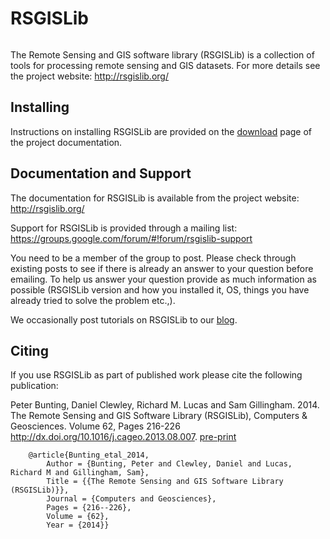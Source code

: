 # RSGISLib #

[![<remotesensinginfo>](https://circleci.com/gh/remotesensinginfo/rsgislib/tree/rsgislib_v5_dev.svg?style=svg)](https://app.circleci.com/pipelines/github/remotesensinginfo/rsgislib)

The Remote Sensing and GIS software library (RSGISLib) is a collection of tools for processing remote sensing and GIS datasets.
For more details see the project website: http://rsgislib.org/

## Installing ##

Instructions on installing RSGISLib are provided on the [download](doc/python/source/download.rst) page of the project documentation.

## Documentation and Support ##

The documentation for RSGISLib is available from the project website: http://rsgislib.org/

Support for RSGISLib is provided through a mailing list: https://groups.google.com/forum/#!forum/rsgislib-support

You need to be a member of the group to post.
Please check through existing posts to see if there is already an answer to your question before emailing.
To help us answer your question provide as much information as possible (RSGISLib version and how you installed it, OS, things you have already tried to solve the problem etc.,).

We occasionally post tutorials on RSGISLib to our [blog](https://spectraldifferences.wordpress.com/tag/rsgislib/).

## Citing ##

If you use RSGISLib as part of published work please cite the following publication:

Peter Bunting, Daniel Clewley, Richard M. Lucas and Sam Gillingham. 2014. The Remote Sensing and GIS Software Library (RSGISLib), Computers & Geosciences. Volume 62, Pages 216-226 http://dx.doi.org/10.1016/j.cageo.2013.08.007.
[pre-print](http://rsgislib.org/publications/pbunting_etal_RSGISLib.pdf)

```
    @article{Bunting_etal_2014,
    	Author = {Bunting, Peter and Clewley, Daniel and Lucas, Richard M and Gillingham, Sam},
    	Title = {{The Remote Sensing and GIS Software Library (RSGISLib)}},
    	Journal = {Computers and Geosciences},
    	Pages = {216--226},
    	Volume = {62},
    	Year = {2014}}
```
 
